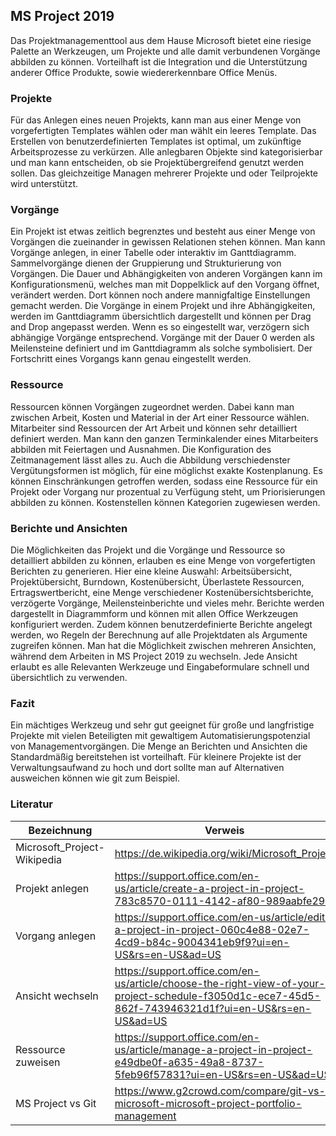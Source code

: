 ## MS Project 2019

Das Projektmanagementtool aus dem Hause Microsoft bietet eine riesige Palette an Werkzeugen, um Projekte und alle damit verbundenen Vorgänge abbilden zu können. Vorteilhaft ist die Integration und die Unterstützung anderer Office Produkte, sowie wiedererkennbare Office Menüs.  

### Projekte

Für das Anlegen eines neuen Projekts, kann man aus einer Menge von vorgefertigten Templates wählen oder man wählt ein leeres Template. Das Erstellen von benutzerdefinierten Templates ist optimal, um zukünftige Arbeitsprozesse zu verkürzen. Alle anlegbaren Objekte sind kategorisierbar und man kann entscheiden, ob sie Projektübergreifend genutzt werden sollen. Das gleichzeitige Managen mehrerer Projekte und oder Teilprojekte wird unterstützt.

### Vorgänge 

Ein Projekt ist etwas zeitlich begrenztes und besteht aus einer Menge von Vorgängen die zueinander in gewissen Relationen stehen können. Man kann Vorgänge anlegen, in einer Tabelle oder interaktiv im Ganttdiagramm. Sammelvorgänge dienen der Gruppierung und Strukturierung von Vorgängen. Die Dauer und Abhängigkeiten von anderen Vorgängen kann im Konfigurationsmenü, welches man mit Doppelklick auf den Vorgang öffnet, verändert werden. Dort können noch andere mannigfaltige Einstellungen gemacht werden. Die Vorgänge in einem Projekt und ihre Abhängigkeiten, werden im Ganttdiagramm übersichtlich dargestellt und können per Drag and Drop angepasst werden. Wenn es so eingestellt war, verzögern sich abhängige Vorgänge entsprechend. Vorgänge mit der Dauer 0 werden als Meilensteine definiert und im Ganttdiagramm als solche symbolisiert. Der Fortschritt eines Vorgangs kann genau eingestellt werden.

### Ressource

Ressourcen können Vorgängen zugeordnet werden. Dabei kann man zwischen Arbeit, Kosten und Material in der Art einer Ressource wählen. Mitarbeiter sind Ressourcen der Art Arbeit und können sehr detailliert definiert werden. Man kann den ganzen Terminkalender eines Mitarbeiters abbilden mit Feiertagen und Ausnahmen. Die Konfiguration des Zeitmanagement lässt alles zu. Auch die Abbildung verschiedenster Vergütungsformen ist möglich, für eine möglichst exakte Kostenplanung. Es können Einschränkungen getroffen werden, sodass eine Ressource für ein Projekt oder Vorgang nur prozentual zu Verfügung steht, um Priorisierungen abbilden zu können. Kostenstellen können Kategorien zugewiesen werden.

### Berichte und Ansichten

Die Möglichkeiten das Projekt und die Vorgänge und Ressource so detailliert abbilden zu können, erlauben es eine Menge von vorgefertigten Berichten zu generieren. Hier eine kleine Auswahl: Arbeitsübersicht, Projektübersicht, Burndown, Kostenübersicht, Überlastete Ressourcen, Ertragswertbericht, eine Menge verschiedener Kostenübersichtsberichte, verzögerte Vorgänge, Meilensteinberichte und vieles mehr. Berichte werden dargestellt in Diagrammform und können mit allen Office Werkzeugen konfiguriert werden. Zudem können benutzerdefinierte Berichte angelegt werden, wo Regeln der Berechnung auf alle Projektdaten als Argumente zugreifen können.  Man hat die Möglichkeit zwischen mehreren Ansichten, während dem Arbeiten in MS Project 2019 zu wechseln. Jede Ansicht erlaubt es alle Relevanten Werkzeuge und Eingabeformulare schnell und übersichtlich zu verwenden.

### Fazit 

Ein mächtiges Werkzeug und sehr gut geeignet für große und langfristige Projekte mit vielen Beteiligten mit gewaltigem Automatisierungspotenzial von Managementvorgängen. Die Menge an Berichten und Ansichten die Standardmäßig bereitstehen ist vorteilhaft. Für kleinere Projekte ist der Verwaltungsaufwand zu hoch und dort sollte man auf Alternativen ausweichen können wie git zum Beispiel.

### Literatur
Bezeichnung            | Verweis
-----------------------|---------------------------------------------------------------------------------------------------
Microsoft_Project-Wikipedia         | https://de.wikipedia.org/wiki/Microsoft_Project
Projekt anlegen        | https://support.office.com/en-us/article/create-a-project-in-project-783c8570-0111-4142-af80-989aabfe29af
Vorgang anlegen           | https://support.office.com/en-us/article/edit-a-project-in-project-060c4e88-02e7-4cd9-b84c-9004341eb9f9?ui=en-US&rs=en-US&ad=US
Ansicht wechseln        | https://support.office.com/en-us/article/choose-the-right-view-of-your-project-schedule-f3050d1c-ece7-45d5-862f-743946321d1f?ui=en-US&rs=en-US&ad=US
Ressource zuweisen |https://support.office.com/en-us/article/manage-a-project-in-project-e49dbe0f-a635-49a8-8737-5feb96f57831?ui=en-US&rs=en-US&ad=US
MS Project vs Git            | https://www.g2crowd.com/compare/git-vs-microsoft-microsoft-project-portfolio-management


[Jira-Wikipedia]: https://de.wikipedia.org/wiki/Jira_(Software)
[Jira-Projekte]: https://confluence.atlassian.com/adminjiraserver/defining-a-project-938847066.html
[Jira-Issues]: https://confluence.atlassian.com/jira064/what-is-an-issue-720416138.html
[Jira-Workflows]: https://confluence.atlassian.com/adminjiraserver072/working-with-workflows-828787890.html
[Jira-Workflow-Schemata]: https://confluence.atlassian.com/adminjiraserver073/configuring-workflow-schemes-861253569.html
[Jira-Boards]: https://confluence.atlassian.com/jirasoftwarecloud/what-is-a-board-764477964.html
[Jira-Berichte]: https://confluence.atlassian.com/jirasoftwarecloud/reporting-764478415.html
[Jira-Burndown-Chart]: https://confluence.atlassian.com/jirasoftwarecloud/burndown-chart-777002653.html
